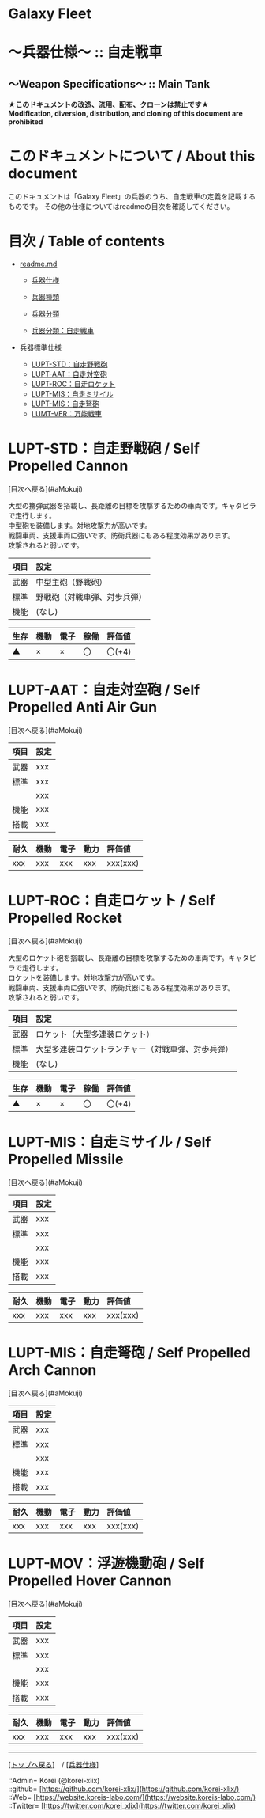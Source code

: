# Galaxy Fleet
  
<h1>～兵器仕様～ :: 自走戦車</h1>  
<h2>～Weapon Specifications～ :: Main Tank</h2>  
  

**★このドキュメントの改造、流用、配布、クローンは禁止です★**  
    **Modification, diversion, distribution, and cloning of this document are prohibited**  
  

<h1 id="aHowto">このドキュメントについて / About this document</h1>  
このドキュメントは「Galaxy Fleet」の兵器のうち、自走戦車の定義を記載するものです。  
その他の仕様についてはreadmeの目次を確認してください。  
  





<h1 id="aMokuji">目次 / Table of contents</h1>  

* [readme.md](/readme.md)
  * [兵器仕様](/unit/readme.md)
  * [兵器種類](/strategypart/readme.md#aUnitKind)
  * [兵器分類](/unit/readme.md#aUnitClass)

  * [兵器分類：自走戦車](/unit/readme.md#aSelfPropelledTank)

* 兵器標準仕様
  * [LUPT-STD：自走野戦砲](#aSelfPropelledCannon)
  * [LUPT-AAT：自走対空砲](#aSelfPropelledAntiAirGun)
  * [LUPT-ROC：自走ロケット](#aSelfPropelledRocket)
  * [LUPT-MIS：自走ミサイル](#aSelfPropelledMissile)
  * [LUPT-MIS：自走弩砲](#aSelfPropelledArchCannon)
  * [LUMT-VER：万能戦車](#aSelfPropelledHoverCannon)
  





<h1 id="aSelfPropelledCannon">LUPT-STD：自走野戦砲 / Self Propelled Cannon</h1>  
  [目次へ戻る](#aMokuji)  
  

大型の擲弾武器を搭載し、長距離の目標を攻撃するための車両です。キャタピラで走行します。  
中型砲を装備します。対地攻撃力が高いです。  
戦闘車両、支援車両に強いです。防衛兵器にもある程度効果があります。  
攻撃されると弱いです。  

|項目  |設定  |
|:--|:--|
|武器  |中型主砲（野戦砲）  |
|標準  |野戦砲（対戦車弾、対歩兵弾）  |
|機能  |(なし)  |

|生存  |機動  |電子  |稼働  |評価値    |
|:--|:--|:--|:--|:--|
| ▲   | ×   | ×   | 〇   | 〇(+4)   |
  





<h1 id="aSelfPropelledAntiAirGun">LUPT-AAT：自走対空砲 / Self Propelled Anti Air Gun</h1>  
  [目次へ戻る](#aMokuji)  
  

|項目  |設定  |
|:--|:--|
|武器  |xxx  |
|標準  |xxx  |
|      |xxx  |
|機能  |xxx  |
|搭載  |xxx  |

|耐久  |機動  |電子  |動力  |評価値    |
|:--|:--|:--|:--|:--|
| xxx   | xxx   | xxx   | xxx   | xxx(xxx)   |
  





<h1 id="aSelfPropelledRocket">LUPT-ROC：自走ロケット / Self Propelled Rocket</h1>  
  [目次へ戻る](#aMokuji)  
  

大型のロケット砲を搭載し、長距離の目標を攻撃するための車両です。キャタピラで走行します。  
ロケットを装備します。対地攻撃力が高いです。  
戦闘車両、支援車両に強いです。防衛兵器にもある程度効果があります。  
攻撃されると弱いです。  

|項目  |設定  |
|:--|:--|
|武器  |ロケット（大型多連装ロケット）  |
|標準  |大型多連装ロケットランチャー（対戦車弾、対歩兵弾）  |
|機能  |(なし)  |

|生存  |機動  |電子  |稼働  |評価値    |
|:--|:--|:--|:--|:--|
| ▲   | ×   | ×   | 〇   | 〇(+4)   |
  





<h1 id="aSelfPropelledMissile">LUPT-MIS：自走ミサイル / Self Propelled Missile</h1>  
  [目次へ戻る](#aMokuji)  
  

|項目  |設定  |
|:--|:--|
|武器  |xxx  |
|標準  |xxx  |
|      |xxx  |
|機能  |xxx  |
|搭載  |xxx  |

|耐久  |機動  |電子  |動力  |評価値    |
|:--|:--|:--|:--|:--|
| xxx   | xxx   | xxx   | xxx   | xxx(xxx)   |
  





<h1 id="aSelfPropelledArchCannon">LUPT-MIS：自走弩砲 / Self Propelled Arch Cannon</h1>  
  [目次へ戻る](#aMokuji)  
  

|項目  |設定  |
|:--|:--|
|武器  |xxx  |
|標準  |xxx  |
|      |xxx  |
|機能  |xxx  |
|搭載  |xxx  |

|耐久  |機動  |電子  |動力  |評価値    |
|:--|:--|:--|:--|:--|
| xxx   | xxx   | xxx   | xxx   | xxx(xxx)   |
  





<h1 id="aSelfPropelledHoverCannon">LUPT-MOV：浮遊機動砲 / Self Propelled Hover Cannon</h1>  
  [目次へ戻る](#aMokuji)  
  

|項目  |設定  |
|:--|:--|
|武器  |xxx  |
|標準  |xxx  |
|      |xxx  |
|機能  |xxx  |
|搭載  |xxx  |

|耐久  |機動  |電子  |動力  |評価値    |
|:--|:--|:--|:--|:--|
| xxx   | xxx   | xxx   | xxx   | xxx(xxx)   |
  





***
[[トップへ戻る]](/readme.md)　/
[[兵器仕様]](/unit/readme.md)  
  
::Admin= Korei (@korei-xlix)  
::github= [https://github.com/korei-xlix/](https://github.com/korei-xlix/)  
::Web= [https://website.koreis-labo.com/](https://website.koreis-labo.com/)  
::Twitter= [https://twitter.com/korei_xlix](https://twitter.com/korei_xlix)  

